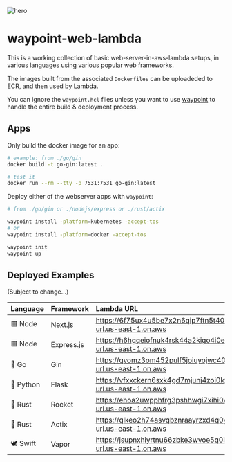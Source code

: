 ![hero](https://user-images.githubusercontent.com/26389321/168480028-c71d6450-261d-4880-986b-e8e209926563.png)


# waypoint-web-lambda

This is a working collection of basic web-server-in-aws-lambda setups, in various languages using various popular web frameworks.

The images built from the associated `Dockerfiles` can be uploadeded to ECR, and then used by Lambda.

You can ignore the `waypoint.hcl` files unless you want to use [waypoint](https://www.waypointproject.io/downloads)
to handle the entire build & deployment process.

## Apps

Only build the docker image for an app:

```bash
# example: from ./go/gin
docker build -t go-gin:latest .

# test it
docker run --rm --tty -p 7531:7531 go-gin:latest
```

Deploy either of the webserver apps with `waypoint`:

```bash
# from ./go/gin or ./nodejs/express or ./rust/actix

waypoint install -platform=kubernetes -accept-tos
# or
waypoint install -platform=docker -accept-tos

waypoint init
waypoint up
```

## Deployed Examples

(Subject to change...)

| Language  | Framework  | Lambda URL                                                           |
| :-------- | :--------- | :------------------------------------------------------------------- |
| 🟩 Node   | Next.js    | https://6f75ux4u5be7x2n6qip7ftn5t40mkhzh.lambda-url.us-east-1.on.aws |
| 🟩 Node   | Express.js | https://h6hgqeiofnuk4rsk44a2kigo4i0ewjfn.lambda-url.us-east-1.on.aws |
| 🐹 Go     | Gin        | https://qvomz3om452pulf5joiuyojwc40ekond.lambda-url.us-east-1.on.aws |
| 🐍 Python | Flask      | https://vfxxckern6sxk4gd7mjunj4zoi0lcwwd.lambda-url.us-east-1.on.aws |
| 🦀 Rust   | Rocket     | https://ehoa2uwpphfrg3pshhwgi7xihi0wbulb.lambda-url.us-east-1.on.aws |
| 🦀 Rust   | Actix      | https://qlkeo2h74asvqbznraayrzxd4q0yfgth.lambda-url.us-east-1.on.aws |
| 🕊 Swift   | Vapor      | https://jsupnxhiyrtnu66zbke3wvoe5q0lywjo.lambda-url.us-east-1.on.aws |
